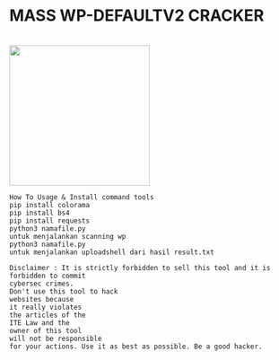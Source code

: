 # MASS WP-DEFAULTV2 CRACKER

<br>

<img src="https://i.top4top.io/p_3075y9rvz0.jpg" width="250" height="250">

```
How To Usage & Install command tools
pip install colorama
pip install bs4
pip install requests
python3 namafile.py
untuk menjalankan scanning wp
python3 namafile.py
untuk menjalankan uploadshell dari hasil result.txt
```
```
Disclaimer : It is strictly forbidden to sell this tool and it is forbidden to commit
cybersec crimes.
Don't use this tool to hack
websites because
it really violates
the articles of the
ITE Law and the
owner of this tool
will not be responsible
for your actions. Use it as best as possible. Be a good hacker.
```




